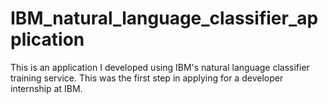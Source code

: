 # IBM_natural_language_classifier_application

This is an application I developed using IBM's natural language classifier training service. 
This was the first step in applying for a developer internship at IBM.
